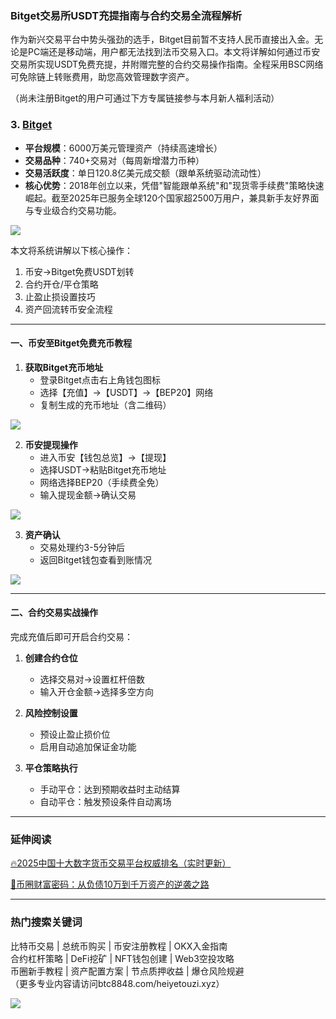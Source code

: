 ### Bitget交易所USDT充提指南与合约交易全流程解析

作为新兴交易平台中势头强劲的选手，Bitget目前暂不支持人民币直接出入金。无论是PC端还是移动端，用户都无法找到法币交易入口。本文将详解如何通过币安交易所实现USDT免费充提，并附赠完整的合约交易操作指南。全程采用BSC网络可免除链上转账费用，助您高效管理数字资产。

（尚未注册Bitget的用户可通过下方专属链接参与本月新人福利活动）

### 3. [Bitget](https://www.bitget.com/zh-CN/referral/register?from=referral&clacCode=VRNEYUTR)
- **平台规模**：6000万美元管理资产（持续高速增长）
- **交易品种**：740+交易对（每周新增潜力币种）
- **交易活跃度**：单日120.8亿美元成交额（跟单系统驱动流动性）
- **核心优势**：2018年创立以来，凭借"智能跟单系统"和"现货零手续费"策略快速崛起。截至2025年已服务全球120个国家超2500万用户，兼具新手友好界面与专业级合约交易功能。

[![](https://fe095ec.webp.li/top-10-exchanges-003.jpg)](https://www.bitget.com/zh-CN/referral/register?from=referral&clacCode=VRNEYUTR)

本文将系统讲解以下核心操作：
1. 币安→Bitget免费USDT划转
2. 合约开仓/平仓策略
3. 止盈止损设置技巧
4. 资产回流转币安全流程

---

#### 一、币安至Bitget免费充币教程
1. **获取Bitget充币地址**  
   - 登录Bitget点击右上角钱包图标
   - 选择【充值】→【USDT】→【BEP20】网络
   - 复制生成的充币地址（含二维码）

[![](https://307e939.webp.li/20250415174119986.png)](https://btc8848.com/top-10-exchanges)

2. **币安提现操作**  
   - 进入币安【钱包总览】→【提现】
   - 选择USDT→粘贴Bitget充币地址
   - 网络选择BEP20（手续费全免）
   - 输入提现金额→确认交易

[![](https://307e939.webp.li/20250415174345870.png)](https://btc8848.com/top-10-exchanges)

3. **资产确认**  
   - 交易处理约3-5分钟后
   - 返回Bitget钱包查看到账情况

[![](https://307e939.webp.li/20250415174447762.png)](https://btc8848.com/top-10-exchanges)

---

#### 二、合约交易实战操作
完成充值后即可开启合约交易：
1. **创建合约仓位**  
   - 选择交易对→设置杠杆倍数
   - 输入开仓金额→选择多空方向

2. **风险控制设置**  
   - 预设止盈止损价位
   - 启用自动追加保证金功能

3. **平仓策略执行**  
   - 手动平仓：达到预期收益时主动结算
   - 自动平仓：触发预设条件自动离场

---

### 延伸阅读
[🔥2025中国十大数字货币交易平台权威排名（实时更新）](https://btc8848.com/top-10-exchanges/)

[💸币圈财富密码：从负债10万到千万资产的逆袭之路](https://heiyetouzi.xyz/biquanstory001/)

---

### 热门搜索关键词
比特币交易 | 总统币购买 | 币安注册教程 | OKX入金指南  
合约杠杆策略 | DeFi挖矿 | NFT钱包创建 | Web3空投攻略  
币圈新手教程 | 资产配置方案 | 节点质押收益 | 爆仓风险规避  
（更多专业内容请访问btc8848.com/heiyetouzi.xyz）  

[![](https://307e939.webp.li/20250415174409028.png)](https://btc8848.com/top-10-exchanges)
